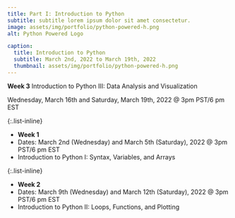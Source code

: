 ```yaml
---
title: Part I: Introduction to Python
subtitle: subtitle lorem ipsum dolor sit amet consectetur.
image: assets/img/portfolio/python-powered-h.png
alt: Python Powered Logo

caption:
  title: Introduction to Python
  subtitle: March 2nd, 2022 to March 19th, 2022
  thumbnail: assets/img/portfolio/python-powered-h.png
---
```

**Week 3**
Introduction to Python III: Data Analysis and Visualization

Wednesday, March 16th and Saturday, March 19th, 2022 @ 3pm PST/6 pm EST 

{:.list-inline}
- **Week 1**
- Dates: March 2nd (Wednesday) and March 5th (Saturday), 2022 @ 3pm PST/6 pm EST
- Introduction to Python I: Syntax, Variables, and Arrays


{:.list-inline}
- **Week 2**
- Dates: March 9th (Wednesday) and March 12th (Saturday), 2022 @ 3pm PST/6 pm EST
- Introduction to Python II: Loops, Functions, and Plotting
